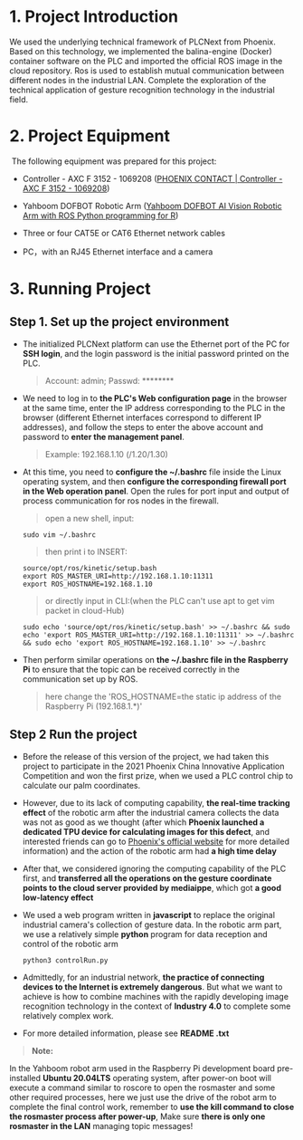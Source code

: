 # **1. Project Introduction**

We used the underlying technical framework of PLCNext from Phoenix. Based on this technology, we implemented the balina-engine (Docker) container software on the PLC and imported the official ROS image in the cloud repository. Ros is used to establish mutual communication between different nodes in the industrial LAN. Complete the exploration of the technical application of gesture recognition technology in the industrial field.


# **2. Project Equipment**



​	The following equipment was prepared for this project:

- Controller - AXC F 3152 - 1069208 ([PHOENIX CONTACT | Controller - AXC F 3152 - 1069208](https://www.phoenixcontact.com/online/portal/us?uri=pxc-oc-itemdetail:pid=1069208&library=usen&tab=1))

- Yahboom DOFBOT Robotic Arm ([Yahboom DOFBOT AI Vision Robotic Arm with ROS Python programming for R](https://category.yahboom.net/collections/r-robotics-arm/products/dofbot-pi))

- Three or four CAT5E or CAT6 Ethernet network cables

- PC，with an RJ45 Ethernet interface and a camera

# **3. Running Project**


## Step 1. Set up the project environment

- The initialized PLCNext platform can use the Ethernet port of the PC for **SSH login**, and the login password is the initial password printed on the PLC.

  > Account: admin; 
  > Passwd: \*\*\*\*\*\*\*\*



- We need to log in to **the PLC's Web configuration page** in the browser at the same time, enter the IP address corresponding to the PLC in the browser (different Ethernet interfaces correspond to different IP addresses), and follow the steps to enter the above account and password to **enter the management panel**.

  > Example: 192.168.1.10 (/1.20/1.30)



- At this time, you need to **configure the ~/.bashrc** file inside the Linux operating system, and then **configure the corresponding firewall port in the Web operation panel**. Open the rules for port input and output of process communication for ros nodes in the firewall.

  > open a new shell, input:

  ```shell
  sudo vim ~/.bashrc
  ```

  > then print i to INSERT:

  ```shell
  source/opt/ros/kinetic/setup.bash
  export ROS_MASTER_URI=http://192.168.1.10:11311
  export ROS_HOSTNAME=192.168.1.10
  ```

  > or directly input in CLI:(when the PLC can't use apt to get vim packet in cloud-Hub)

  ```shell
  sudo echo 'source/opt/ros/kinetic/setup.bash' >> ~/.bashrc && sudo echo 'export ROS_MASTER_URI=http://192.168.1.10:11311' >> ~/.bashrc && sudo echo 'export ROS_HOSTNAME=192.168.1.10' >> ~/.bashrc
  ```

  

- Then perform similar operations on **the ~/.bashrc file in the Raspberry Pi** to ensure that the topic can be received correctly in the communication set up by ROS.

  > here change the 'ROS_HOSTNAME=the static ip address of the Raspberry Pi (192.168.1.*)'

  





## Step 2 Run the project

- Before the release of this version of the project, 
  we had taken this project to participate in the 2021 Phoenix China Innovative Application Competition and won the first prize, 
  when we used a PLC control chip to calculate our palm coordinates. 



- However, due to its lack of computing capability, 
  **the real-time tracking effect** of the robotic arm after the industrial camera collects the data was not as good as we thought 
  (after which **Phoenix launched a dedicated TPU device for calculating images for this defect**, and interested friends can go to [Phoenix's official website](https://www.phoenixcontact.com/online/portal/pc) for more detailed information)
  and the action of the robotic arm had **a high time delay**



- After that, we considered ignoring the computing capability of the PLC first, 
  and **transferred all the operations on the gesture coordinate points to the cloud server provided by mediaippe**, 
  which got **a good low-latency effect**



- We used a web program written in **javascript** to replace the original industrial camera's collection of gesture data. 
  In the robotic arm part, we use a relatively simple **python** program for data reception and control of the robotic arm

  ```shell
  python3 controlRun.py
  ```

  

- Admittedly, for an industrial network, **the practice of connecting devices to the Internet is extremely dangerous**. 
  But what we want to achieve is how to combine machines with the rapidly developing image recognition technology in the context of **Industry 4.0** to complete some relatively complex work.



- For more detailed information, please see **README .txt**

> **Note:** 

In the Yahboom robot arm used in the Raspberry Pi development board pre-installed **Ubuntu 20.04LTS** operating system, 
after power-on boot will execute a command similar to roscore to open the rosmaster and some other required processes, 
here we just use the drive of the robot arm to complete the final control work, 
remember to **use the kill command to close the rosmaster process after power-up**, 
Make sure **there is only one rosmaster in the LAN** managing topic messages!